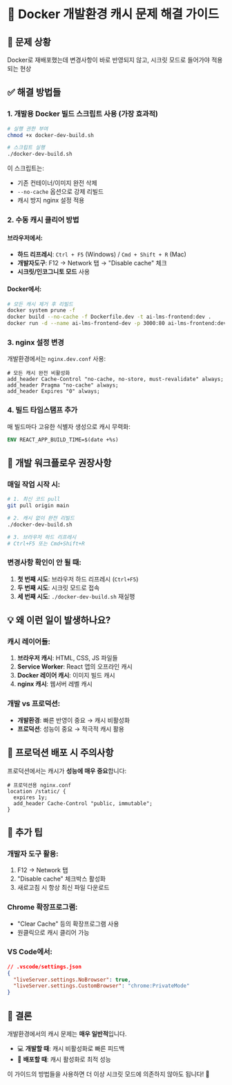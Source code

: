 # 🚀 Docker 개발환경 캐시 문제 해결 가이드

## 🤔 **문제 상황**
Docker로 재배포했는데 변경사항이 바로 반영되지 않고, 시크릿 모드로 들어가야 적용되는 현상

## ✅ **해결 방법들**

### 1. **개발용 Docker 빌드 스크립트 사용** (가장 효과적)

```bash
# 실행 권한 부여
chmod +x docker-dev-build.sh

# 스크립트 실행
./docker-dev-build.sh
```

이 스크립트는:
- 기존 컨테이너/이미지 완전 삭제
- `--no-cache` 옵션으로 강제 리빌드
- 캐시 방지 nginx 설정 적용

### 2. **수동 캐시 클리어 방법**

#### 브라우저에서:
- **하드 리프레시**: `Ctrl + F5` (Windows) / `Cmd + Shift + R` (Mac)
- **개발자도구**: F12 → Network 탭 → "Disable cache" 체크
- **시크릿/인코그니토 모드** 사용

#### Docker에서:
```bash
# 모든 캐시 제거 후 리빌드
docker system prune -f
docker build --no-cache -f Dockerfile.dev -t ai-lms-frontend:dev .
docker run -d --name ai-lms-frontend-dev -p 3000:80 ai-lms-frontend:dev
```

### 3. **nginx 설정 변경**

개발환경에서는 `nginx.dev.conf` 사용:
```nginx
# 모든 캐시 완전 비활성화
add_header Cache-Control "no-cache, no-store, must-revalidate" always;
add_header Pragma "no-cache" always;
add_header Expires "0" always;
```

### 4. **빌드 타임스탬프 추가**

매 빌드마다 고유한 식별자 생성으로 캐시 무력화:
```dockerfile
ENV REACT_APP_BUILD_TIME=$(date +%s)
```

## 🔧 **개발 워크플로우 권장사항**

### 매일 작업 시작 시:
```bash
# 1. 최신 코드 pull
git pull origin main

# 2. 캐시 없이 완전 리빌드
./docker-dev-build.sh

# 3. 브라우저 하드 리프레시
# Ctrl+F5 또는 Cmd+Shift+R
```

### 변경사항 확인이 안 될 때:
1. **첫 번째 시도**: 브라우저 하드 리프레시 (`Ctrl+F5`)
2. **두 번째 시도**: 시크릿 모드로 접속
3. **세 번째 시도**: `./docker-dev-build.sh` 재실행

## 💡 **왜 이런 일이 발생하나요?**

### 캐시 레이어들:
1. **브라우저 캐시**: HTML, CSS, JS 파일들
2. **Service Worker**: React 앱의 오프라인 캐시
3. **Docker 레이어 캐시**: 이미지 빌드 캐시
4. **nginx 캐시**: 웹서버 레벨 캐시

### 개발 vs 프로덕션:
- **개발환경**: 빠른 반영이 중요 → 캐시 비활성화
- **프로덕션**: 성능이 중요 → 적극적 캐시 활용

## 🚨 **프로덕션 배포 시 주의사항**

프로덕션에서는 캐시가 **성능에 매우 중요**합니다:

```nginx
# 프로덕션용 nginx.conf
location /static/ {
  expires 1y;
  add_header Cache-Control "public, immutable";
}
```

## 📝 **추가 팁**

### 개발자 도구 활용:
1. F12 → Network 탭
2. "Disable cache" 체크박스 활성화
3. 새로고침 시 항상 최신 파일 다운로드

### Chrome 확장프로그램:
- "Clear Cache" 등의 확장프로그램 사용
- 원클릭으로 캐시 클리어 가능

### VS Code에서:
```json
// .vscode/settings.json
{
  "liveServer.settings.NoBrowser": true,
  "liveServer.settings.CustomBrowser": "chrome:PrivateMode"
}
```

## 🎯 **결론**

개발환경에서의 캐시 문제는 **매우 일반적**입니다. 
- 💻 **개발할 때**: 캐시 비활성화로 빠른 피드백
- 🚀 **배포할 때**: 캐시 활성화로 최적 성능

이 가이드의 방법들을 사용하면 더 이상 시크릿 모드에 의존하지 않아도 됩니다! 🎉